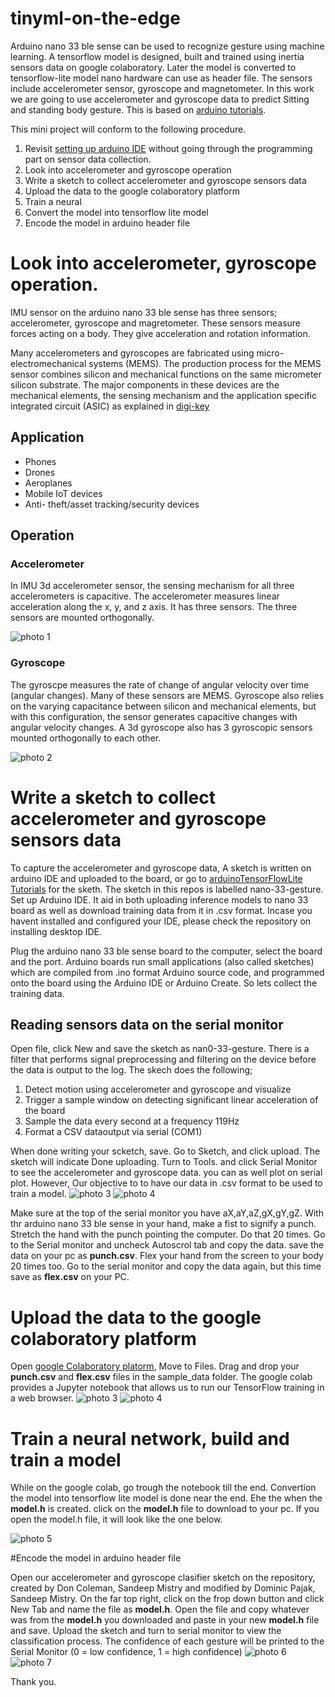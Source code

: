 # tinyml-on-the-edge
Arduino nano 33 ble sense can be used to recognize gesture using machine learning. A tensorflow model is designed, built and trained using inertia sensors data on google colaboratory. Later the model is converted to tensorflow-lite model nano hardware can use as header file. The sensors include accelerometer sensor, gyroscope and magnetometer. In this work we are going to use accelerometer and gyroscope data to predict Sitting and standing body gesture. This is based on [arduino tutorials](https://github.com/arduino/ArduinoTensorFlowLiteTutorials).

This mini project will conform to the following procedure.
1. Revisit [setting up arduino IDE](https://github.com/billiyz/nano-33-ble-sense) without going through the programming part on sensor data collection.
2. Look into accelerometer and gyroscope operation
3. Write a sketch to collect accelerometer and gyroscope sensors data
4. Upload the data to the google colaboratory platform
5. Train a neural
6. Convert the model into tensorflow lite model
7. Encode the model in arduino header file

# Look into accelerometer, gyroscope operation.
IMU sensor on the arduino nano 33 ble sense has three sensors; accelerometer, gyroscope and magretometer. These sensors measure forces acting on a body. They give acceleration and rotation information. 

Many accelerometers and gyroscopes are fabricated using micro-electromechanical systems (MEMS). The production process for the MEMS sensor combines silicon and mechanical functions on the same micrometer silicon substrate. The major components in these devices are the mechanical elements, the sensing mechanism and the application specific integrated circuit (ASIC) as explained in [digi-key](https://www.digikey.com/en/articles/techzone/2018/jan/apply-sensor-fusion-to-accelerometers-and-gyroscopes)


## Application
* Phones
* Drones
* Aeroplanes
* Mobile IoT devices
* Anti- theft/asset tracking/security devices

## Operation 


### Accelerometer
In IMU 3d accelerometer sensor, the sensing mechanism for all three accelerometers is capacitive. The accelerometer measures linear acceleration along the x, y, and z axis. It has three sensors. The three sensors are mounted orthogonally. 

![photo 1](images/3d-accelerometer.png)

### Gyroscope
The gyroscpe measures the rate of change of angular velocity over time (angular changes). Many of these sensors are MEMS. Gyroscope also relies on the varying capacitance between silicon and mechanical elements, but with this configuration, the sensor generates capacitive changes with angular velocity changes. A 3d gyroscope also has 3 gyroscopic sensors mounted orthogonally to each other.

![photo 2](images/gyroscope.png)
# Write a sketch to collect accelerometer and gyroscope sensors data
To capture the accelerometer and gyroscope data, A sketch is written on arduino IDE and uploaded to the board, or go to [arduinoTensorFlowLite Tutorials](https://github.com/arduino/ArduinoTensorFlowLiteTutorials) for the sketh. The sketch in this repos is labelled nano-33-gesture. Set up Arduino IDE. It aid in both uploading inference models to nano 33 board as well as download training data from it in .csv format. Incase you havent installed and configured your IDE, please check the repository on installing desktop IDE.

Plug the arduino nano 33 ble sense board to the computer, select the board and the port. Arduino boards run small applications (also called sketches) which are compiled from .ino format Arduino source code, and programmed onto the board using the Arduino IDE or Arduino Create. So lets collect the training data.

## Reading sensors data on the serial monitor
Open file, click New and save the sketch as nan0-33-gesture. There is a filter that performs signal preprocessing and filtering on the device before the data is output to the log. The skech does the following;

1. Detect motion using accelerometer and gyroscope and visualize
2. Trigger a sample window on detecting significant linear acceleration of the board
3. Sample the data every second at a frequency 119Hz
4. Format a CSV dataoutput via serial (COM1)

When done writing your scketch, save. Go to Sketch, and click upload. The sketch will indicate Done uploading. Turn to Tools. and click Serial Monitor to see the accelerometer and gyroscope data. you can as well plot on serial plot. However, Our objective to to have our data in .csv format to be used to train a model.
![photo 3](images/serial-data.png) ![photo 4](images/plot.png)

Make sure at the top of the serial monitor you have aX,aY,aZ,gX,gY,gZ. With thr arduino nano 33 ble sense in your hand, make a fist to signify a punch. Stretch the hand with the punch pointing the computer. Do that 20 times. Go to the Serial monitor and uncheck Autoscrol tab and copy the data. save the data on your pc as **punch.csv**. Flex your hand from the screen to your body 20 times too. Go to the serial monitor and copy the data again, but this time save as **flex.csv** on your PC.

# Upload the data to the google colaboratory platform

Open [google Colaboratory platorm](https://colab.research.google.com/drive/1uefbFF_D5cxqgREjxsKVwR9kD4K7tjtZ#scrollTo=Y2gs-PL4xDkZ), Move to Files. Drag and drop your **punch.csv** and **flex.csv** files in the sample_data folder. The google colab provides a Jupyter notebook that allows us to run our TensorFlow training in a web browser.
![photo 3](images/flex-data.png) ![photo 4](images/punch-data.png)


# Train a neural network, build and train a model 
While on the google colab, go trough the notebook till the end. Convertion the model into tensorflow lite model is done near the end. Ehe the when the **model.h** is created. click on the **model.h** file to download to your pc. If you open the model.h file, it will look like the one below.

![photo 5](images/model-h.png)

#Encode the model in arduino header file

Open our accelerometer and gyroscope clasifier sketch on the repository, created by Don Coleman, Sandeep Mistry and modified by Dominic Pajak, Sandeep Mistry. On the far top right, click on the frop down button and click New Tab and name the file as **model.h**. Open the file and copy whatever was from the **model.h** you downloaded and paste in your new **model.h** file and save. Upload the sketch and turn to serial monitor to view the classification process. The confidence of each gesture will be printed to the Serial Monitor (0 = low confidence, 1 = high confidence)
![photo 6](images/model-head.png) ![photo 7](images/classifier-output.png)

Thank you.



 
















